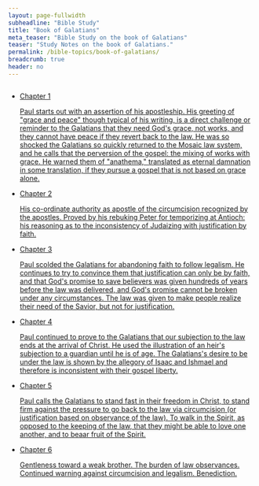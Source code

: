 ```yaml
---
layout: page-fullwidth
subheadline: "Bible Study"
title: "Book of Galatians"
meta_teaser: "Bible Study on the book of Galatians"
teaser: "Study Notes on the book of Galatians."
permalink: /bible-topics/book-of-galatians/
breadcrumb: true
header: no
---
```

<!--more-->
<div class="small-12 columns" style="padding: 0px; border-bottom: none;">

<ul class="side-nav">
      <li><a href="{{ site.projectname }}/bible-topics/book-of-galatians/01/">Chapter 1<p style="font-weight: normal;">

Paul starts out with an assertion of his apostleship. His greeting of "grace and peace" though typical of his writing, is a direct challenge or reminder to the Galatians that they need God's grace, not works, and they cannot have peace if they revert back to the law. He was so shocked the Galatians so quickly returned to the Mosaic law system, and he calls that the perversion of the gospel: the mixing of works with grace. He warned them of "anathema," translated as eternal damnation in some translation, if they pursue a gospel that is not based on grace alone.

</p></a></li>
      <li><a href="{{ site.projectname }}/bible-topics/book-of-galatians/02/">Chapter 2<p style="font-weight: normal;">

His co-ordinate authority as apostle of the circumcision recognized by the apostles. Proved by his rebuking Peter for temporizing at Antioch: his reasoning as to the inconsistency of Judaizing with justification by faith.

<p style="font-weight: normal;"></p></a></li>
      <li><a href="{{ site.projectname }}/bible-topics/book-of-galatians/03/">Chapter 3<p style="font-weight: normal;">

Paul scolded the Galatians for abandoning faith to follow legalism. He continues to try to convince them that justification can only be by faith, and that God's promise to save believers was given hundreds of years before the law was delivered, and God's promise cannot be broken under any circumstances. The law was given to make people realize their need of the Savior, but not for justification.

</p></a></li>
      <li><a href="{{ site.projectname }}/bible-topics/book-of-galatians/04/">Chapter 4<p style="font-weight: normal;">

Paul continued to prove to the Galatians that our subjection to the law ends at the arrival of Christ. He used the illustration of an heir's subjection to a guardian until he is of age. The Galatians's desire to be under the law is shown by the allegory of Isaac and Ishmael and therefore is inconsistent with their gospel liberty.

</p></a></li>
      <li><a href="{{ site.projectname }}/bible-topics/book-of-galatians/05/">Chapter 5<p style="font-weight: normal;">

Paul calls the Galatians to stand fast in their freedom in Christ, to stand firm against the pressure to go back to the law via circumcision (or justification based on observance of the law). To walk in the Spirit, as opposed to the keeping of the law, that they might be able to love one another, and to beaar fruit of the Spirit.

</p></a></li>
      <li><a href="{{ site.projectname }}/bible-topics/book-of-galatians/06/">Chapter 6<p style="font-weight: normal;">

Gentleness toward a weak brother. The burden of law observances. Continued warning against circumcision and legalism. Benediction.

</p></a></li>
</ul>
</div>
